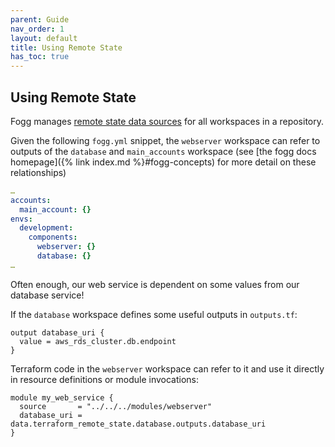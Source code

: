 ```yaml
---
parent: Guide
nav_order: 1
layout: default
title: Using Remote State
has_toc: true
---
```


## Using Remote State

Fogg manages [remote state data
sources](https://www.terraform.io/docs/providers/terraform/d/remote_state.html) for all workspaces
in a repository.

Given the following `fogg.yml` snippet, the `webserver` workspace can refer to outputs of the
`database` and `main_accounts` workspace (see [the fogg docs homepage]({% link index.md
%}#fogg-concepts) for more detail on these relationships)

```yaml
…
accounts:
  main_account: {}
envs:
  development:
    components:
      webserver: {}
      database: {}
…
```

Often enough, our web service is dependent on some values from our database service!

If the `database` workspace defines some useful outputs in `outputs.tf`:

```hcl
output database_uri {
  value = aws_rds_cluster.db.endpoint
}
```

Terraform code in the `webserver` workspace can refer to it and use it directly in resource definitions or module invocations:

```hcl
module my_web_service {
  source       = "../../../modules/webserver"
  database_uri = data.terraform_remote_state.database.outputs.database_uri
}
```
